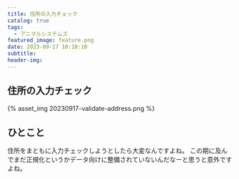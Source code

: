 ```yaml
---
title: 住所の入力チェック
catalog: true
tags:
  - アニマルシステムズ
featured_image: feature.png
date: 2023-09-17 10:10:10
subtitle:
header-img:
---
```



## 住所の入力チェック

{% asset_img 20230917-validate-address.png %}


## ひとこと
住所をまともに入力チェックしようとしたら大変なんですよね。
この期に及んでまだ正規化というかデータ向けに整備されていないんだなーと思うと意外ですよね。
